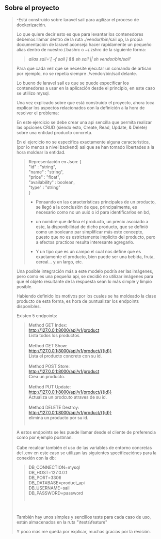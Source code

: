 
## Sobre el proyecto

> -Está construido sobre laravel sail para agilizar el proceso de dockerización. <br>
> 
> Lo que quiere decir esto es que para levantar los contenedores debemos llamar dentro de la ruta ./vendor/bin/sail up,
> la propia documentación de laravel aconseja hacer rapidamente un pequeño alias dentro de nuestro /.bashrc o ~/.zshrc de la siguiente forma:
>> *alias sail='[ -f sail ] && sh sail || sh vendor/bin/sail'*
>
> Para que cada vez que se necesite ejecutar un comando de artisan por ejemplo, no se repetia siempre ./vendor/bin/sail delante.
>
> Lo bueno de laravel sail es que se puede especificar los contenedores a usar en la aplicación desde el principio, en este caso se utillizo mysql.
>
> Una vez explicado sobre que está construido el proyecto, ahora toca explicar los aspectos relacionados con la definición a la hora de resolver el problema:
>
> En este ejercicio se debe crear una api sencilla que permita realizar las opciones CRUD (siendo esto, Create, Read, Update, & Delete) sobre una entidad producto concreta.
>
> En el ejercicio no se especifica exactamente alguna caracteristica, (por lo menos a nivel backend) asi que se han tomado libertades a la hora moldear la entidad.
>
>
>> Representación en Json:
>> {<br>
>>     "id" : "string",<br>
>>     "name" : "string",<br>
>>     "price" : "float",<br>
>>     "availability" : boolean,<br>
>>     "type" : "string"<br>
>> }
>>
>>- Pensando en las características principales de un producto, se llegó a la conclusión de que, principalmente, es necesario como no un uuid o id para identificarlos en bd,
>>- un nombre que defina el producto, un precio asociado a este, la disponibilidad de dicho producto, que se definió como un booleano par simplificar más este concepto, puesto que no es estrictamente implícito del producto, pero a efectos practicos resulta interesante agregarlo.
>>
>>- Y un tipo que es un campo el cual nos define que es exactamente el producto, bien puede ser una bebida, fruta, cereal… y un largo, etc.
> 
> Una posible integración más a este modelo podría ser las imágenes, pero como es una pequeña api, se decidió no utilizar imágenes para que el objeto resultante de la respuesta sean lo más simple y limpio posible.
>
> Habiendo definido los motivos por los cuales se ha moldeado la clase producto de esta forma, es hora de puntualizar los endpoints disponibles.
>
> Existen 5 endpoints:
> 
>> Method GET Index:<br>
>>http://127.0.0.1:8000/api/v1/product <br>
>>Lista todos los productos.<br>
>> <br>
>>Method GET Show: <br>
>>http://127.0.0.1:8000/api/v1/product/{{id}} <br>
>> Lista el producto concreto con su id. <br>
>> <br>
>>Method POST Store:<br>
>>http://127.0.0.1:8000/api/v1/product <br>
>>Crea un producto. <br>
>> <br>
>>Method PUT Update:<br>
>>http://127.0.0.1:8000/api/v1/product/{{id}} <br>
>>Actualiza un prodcuto atraves de su id. <br>
>> <br>
>>Method DELETE Destroy:<br>
>>http://127.0.0.1:8000/api/v1/product/{{id}} <br>
>>elimina un producto por su id. <br>
>> <br>
>
>A estos endpoints se les puede llamar desde el cliente de preferencia como por ejemplo postman.
><br>
><br>
> Cabe recalcar también el uso de las variables de entorno concretas del .env en este caso se utilizan las siguientes specificaciónes para la conexión con la db:<br>
>>DB_CONNECTION=mysql<br>
>>DB_HOST=127.0.0.1<br>
>>DB_PORT=3306<br>
>>DB_DATABASE=product_api<br>
>>DB_USERNAME=sail<br>
>>DB_PASSWORD=password<br>
>><br>
><br>
> 
>También hay unos simples y sencillos tests para cada caso de uso, están almacenados en la ruta "\tests\feature\"
> 
> Y poco más me queda por explicar, muchas gracias por la revisión.
